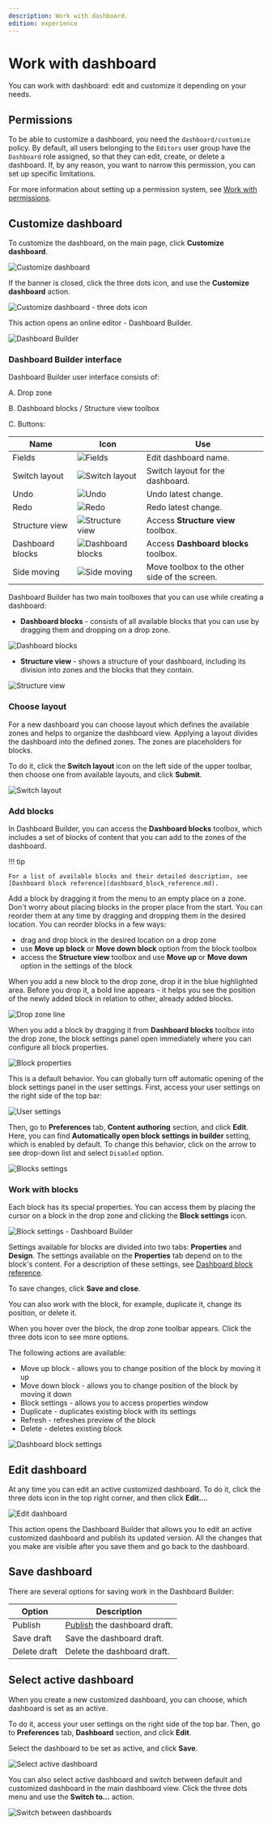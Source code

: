 ```yaml
---
description: Work with dashboard.
edition: experience
---
```


# Work with dashboard

You can work with dashboard: edit and customize it depending on your needs.

## Permissions

To be able to customize a dashboard, you need the `dashboard/customize` policy.
By default, all users belonging to the `Editors` user group have the `Dashboard` role assigned, so that they can edit, create, or delete a dashboard.
If, by any reason, you want to narrow this permission, you can set up specific limitations.

For more information about setting up a permission system, see [Work with permissions](work_with_permissions.md).

## Customize dashboard

To customize the dashboard, on the main page, click **Customize dashboard**.

![Customize dashboard](customize_dashboard.png "Customize dashboard")

If the banner is closed, click the three dots icon, and use the **Customize dashboard** action.

![Customize dashboard - three dots icon](customize_dashboard_icon.png "Customize dashboard - three dots icon")

This action opens an online editor - Dashboard Builder.

![Dashboard Builder](dashboard_builder.png "Dashboard Builder")

### Dashboard Builder interface

Dashboard Builder user interface consists of:

A. Drop zone

B. Dashboard blocks / Structure view toolbox

C. Buttons:

|Name|Icon|Use|
--------|-----------|----------
|Fields|![Fields](dashboard_fields.png)|Edit dashboard name.|
|Switch layout|![Switch layout](dashboard_switch_layout.png)|Switch layout for the dashboard.|
|Undo|![Undo](dashboard_undo.png)|Undo latest change.|
|Redo|![Redo](dashboard_redo.png)|Redo latest change.|
|Structure view|![Structure view](dashboard_structure_view.png)|Access **Structure view** toolbox.|
|Dashboard blocks|![Dashboard blocks](dashboard_blocks.png)|Access **Dashboard blocks** toolbox.|
|Side moving|![Side moving](dashboard_side_moving.png)|Move toolbox to the other side of the screen.|

Dashboard Builder has two main toolboxes that you can use while creating a dashboard:

- **Dashboard blocks** - consists of all available blocks that you can use by dragging them and dropping on a drop zone.

![Dashboard blocks](dashboard_blocks_toolbox.png)

- **Structure view** - shows a structure of your dashboard, including its division into zones and the blocks that they contain.

![Structure view](dashboard_structure_view_toolbox.png)

### Choose layout

For a new dashboard you can choose layout which defines the available zones and helps to organize the dashboard view.
Applying a layout divides the dashboard into the defined zones.
The zones are placeholders for blocks.

To do it, click the **Switch layout** icon on the left side of the upper toolbar, then choose one from available layouts, and click **Submit**.

![Switch layout](dashboard_switch_layout_window.png)

### Add blocks

In Dashboard Builder, you can access the **Dashboard blocks** toolbox, which includes a set of blocks of content that you can add to the zones of the dashboard.

!!! tip

    For a list of available blocks and their detailed description, see [Dashboard block reference](dashboard_block_reference.md).

Add a block by dragging it from the menu to an empty place on a zone.
Don't worry about placing blocks in the proper place from the start.
You can reorder them at any time by dragging and dropping them in the desired location.
You can reorder blocks in a few ways:

- drag and drop block in the desired location on a drop zone
- use **Move up block** or **Move down block** option from the block toolbox
- access the **Structure view** toolbox and use **Move up** or **Move down** option in the settings of the block

When you add a new block to the drop zone, drop it in the blue highlighted area.
Before you drop it, a bold line appears  - it helps you see the position of the newly added block in relation to other, already added blocks.

![Drop zone line](dashboard_blue_line.png)

When you add a block by dragging it from **Dashboard blocks** toolbox into the drop zone, the block settings panel open immediately where you can configure all block properties.

![Block properties](dashboard_block_properties.png)

This is a default behavior.
You can globally turn off automatic opening of the block settings panel in the user settings.
First, access your user settings on the right side of the top bar:

![User settings](user_settings_builder.png "User settings")

Then, go to **Preferences** tab, **Content authoring** section, and click **Edit**.
Here, you can find **Automatically open block settings in builder** setting, which is enabled by default.
To change this behavior, click on the arrow to see drop-down list and select `Disabled` option.

![Blocks settings](user_settings_blocks_builder.png "User settings - blocks settings")

### Work with blocks

Each block has its special properties.
You can access them by placing the cursor on a block in the drop zone and clicking the **Block settings** icon.

![Block settings - Dashboard Builder](block_settings_builder.png "Block settings - Dashboard Builder")

Settings available for blocks are divided into two tabs: **Properties** and **Design**.
The settings available on the **Properties** tab depend on to the block's content.
For a description of these settings, see [Dashboard block reference](dashboard_block_reference.md).

To save changes, click **Save and close**.

You can also work with the block, for example, duplicate it, change its position, or delete it.

When you hover over the block, the drop zone toolbar appears.
Click the three dots icon to see more options.

The following actions are available:

- Move up block - allows you to change position of the block by moving it up
- Move down block - allows you to change position of the block by moving it down
- Block settings - allows you to access properties window
- Duplicate - duplicates existing block with its settings
- Refresh - refreshes preview of the block
- Delete - deletes existing block

![Dashboard block settings](dashboard_block_actions.png "Dashboard block settings")

## Edit dashboard

At any time you can edit an active customized dashboard.
To do it, click the three dots icon in the top right corner, and then click **Edit...**.

![Edit dashboard](edit_active_dashboard.png "Edit dashboard")

This action opens the Dashboard Builder that allows you to edit an active customized dashboard and publish its updated version.
All the changes that you make are visible after you save them and go back to the dashboard.

## Save dashboard

There are several options for saving work in the Dashboard Builder:

|Option|Description|
|------|-----------|
|Publish|[Publish](publish_content.md) the dashboard draft. |
|Save draft|Save the dashboard draft.|
|Delete draft|Delete the dashboard draft.|

## Select active dashboard

When you create a new customized dashboard, you can choose, which dashboard is set as an active.

To do it, access your user settings on the right side of the top bar.
Then, go to **Preferences** tab, **Dashboard** section, and click **Edit**.

Select the dashboard to be set as active, and click **Save**.

![Select active dashboard](select_active_dashboard.png "Select active dashboard")

You can also select active dashboard and switch between default and customized dashboard in the main dashboard view.
Click the three dots menu and use the **Switch to...** action.

![Switch between dashboards](switch_dashboard.png "Switch between dashboards")